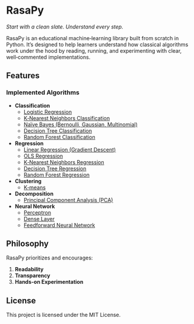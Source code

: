 # RasaPy

*Start with a clean slate. Understand every step.*

RasaPy is an educational machine‑learning library built from scratch in Python. It’s designed to help learners understand how classical algorithms work under the hood by reading, running, and experimenting with clear, well‑commented implementations.

## Features

### Implemented Algorithms

- **Classification**
  - [Logistic Regression](https://github.com/robprob/rasapy/blob/main/rasapy/linear_models/logistic_regression.py)
  - [K‑Nearest Neighbors Classification](https://github.com/robprob/rasapy/blob/main/rasapy/neighbors/knn_classification.py)
  - [Naïve Bayes (Bernoulli, Gaussian, Multinomial)](https://github.com/robprob/rasapy/blob/main/rasapy/bayesian/nb_classification.py)
  - [Decision Tree Classification](https://github.com/robprob/rasapy/blob/main/rasapy/trees/tree_classification.py)
  - [Random Forest Classification](https://github.com/robprob/rasapy/blob/main/rasapy/trees/random_forest_classification.py)
- **Regression**
  - [Linear Regression (Gradient Descent)](https://github.com/robprob/rasapy/blob/main/rasapy/linear_models/gradient_descent.py)
  - [OLS Regression](https://github.com/robprob/rasapy/blob/main/rasapy/linear_models/ols_regression.py)
  - [K‑Nearest Neighbors Regression](https://github.com/robprob/rasapy/blob/main/rasapy/neighbors/knn_regression.py)
  - [Decision Tree Regression](https://github.com/robprob/rasapy/blob/main/rasapy/trees/tree_regression.py)
  - [Random Forest Regression](https://github.com/robprob/rasapy/blob/main/rasapy/trees/random_forest_regression.py)
- **Clustering**
  - [K‑means](https://github.com/robprob/rasapy/blob/main/rasapy/clustering/k_means.py)
- **Decomposition**
  - [Principal Component Analysis (PCA)](https://github.com/robprob/rasapy/blob/main/rasapy/decomposition/principal_component_analysis.py)
- **Neural Network**
  - [Perceptron](https://github.com/robprob/rasapy/blob/main/rasapy/neural_network/perceptron.py)
  - [Dense Layer](https://github.com/robprob/rasapy/blob/main/rasapy/neural_network/dense.py)
  - [Feedforward Neural Network](https://github.com/robprob/rasapy/blob/main/rasapy/neural_network/neural_network.py)

## Philosophy

RasaPy prioritizes and encourages:

1. **Readability**
2. **Transparency**
3. **Hands-on Experimentation**

## License

This project is licensed under the MIT License.
